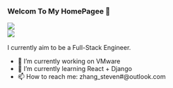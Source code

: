 ### Welcom To My HomePagee 👋


<img align="left" src="https://github-readme-stats.vercel.app/api?username=yuyanzy&show_icons=true&icon_color=805AD5&text_color=718096&bg_color=ffffff&hide_title=true" />
<br/>
<img align="left"  src="https://github-readme-stats.vercel.app/api/top-langs/?username=yuyanzy&layout=compact"/>
<br/>

I currently aim to be a Full-Stack Engineer.
- 🔭 I’m currently working on VMware
- 🌱 I’m currently learning React + Django
- 📫 How to reach me: zhang_steven#@outlook.com





<!--
**YuYanzy/YuYanzy** is a ✨ _special_ ✨ repository because its `README.md` (this file) appears on your GitHub profile.


Here are some ideas to get you started:

- 🔭 I’m currently working on ...
- 🌱 I’m currently learning ...
- 👯 I’m looking to collaborate on ...
- 🤔 I’m looking for help with ...
- 💬 Ask me about ...
- 📫 How to reach me: ...
- 😄 Pronouns: ...
- ⚡ Fun fact: ...
-->
